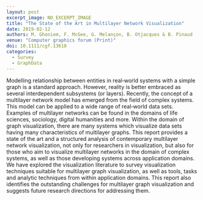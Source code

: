 ```yaml
---
layout: post
excerpt_image: NO_EXCERPT_IMAGE
title: "The State of the Art in Multilayer Network Visualization"
date: 2019-02-12
authors: M. Ghoniem, F. McGee, G. Melançon, B. Otjacques & B. Pinaud
venue: "Computer graphics forum (Print)"
doi: 10.1111/cgf.13610
categories:
  - Survey
  - GraphData
---
```

Modelling relationship between entities in real‐world systems with a simple graph is a standard approach. However, reality is better embraced as several interdependent subsystems (or layers). Recently, the concept of a multilayer network model has emerged from the field of complex systems. This model can be applied to a wide range of real‐world data sets. Examples of multilayer networks can be found in the domains of life sciences, sociology, digital humanities and more. Within the domain of graph visualization, there are many systems which visualize data sets having many characteristics of multilayer graphs. This report provides a state of the art and a structured analysis of contemporary multilayer network visualization, not only for researchers in visualization, but also for those who aim to visualize multilayer networks in the domain of complex systems, as well as those developing systems across application domains. We have explored the visualization literature to survey visualization techniques suitable for multilayer graph visualization, as well as tools, tasks and analytic techniques from within application domains. This report also identifies the outstanding challenges for multilayer graph visualization and suggests future research directions for addressing them.
